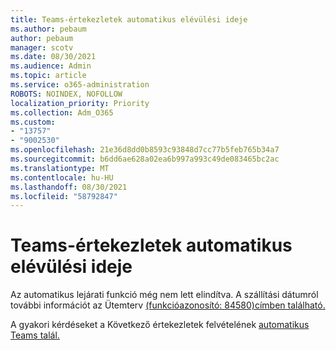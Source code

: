 ```yaml
---
title: Teams-értekezletek automatikus elévülési ideje
ms.author: pebaum
author: pebaum
manager: scotv
ms.date: 08/30/2021
ms.audience: Admin
ms.topic: article
ms.service: o365-administration
ROBOTS: NOINDEX, NOFOLLOW
localization_priority: Priority
ms.collection: Adm_O365
ms.custom:
- "13757"
- "9002530"
ms.openlocfilehash: 21e36d8dd0b8593c93848d7cc77b5feb765b34a7
ms.sourcegitcommit: b6dd6ae628a02ea6b997a993c49de083465bc2ac
ms.translationtype: MT
ms.contentlocale: hu-HU
ms.lasthandoff: 08/30/2021
ms.locfileid: "58792847"
---
```

# <a name="teams-meeting-recordings-auto-expiration"></a>Teams-értekezletek automatikus elévülési ideje

Az automatikus lejárati funkció még nem lett elindítva. A szállítási dátumról további információt az Ütemterv [(funkcióazonosító: 84580)címben található.](https://www.microsoft.com/microsoft-365/roadmap?searchterms=82057&filters=&searchterms=84580)

A gyakori kérdéseket a Következő értekezletek felvételének [automatikus Teams talál.](https://docs.microsoft.com/microsoftteams/cloud-recording#auto-expiration)
